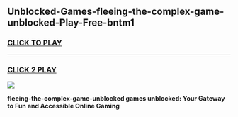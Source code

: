 
## Unblocked-Games-fleeing-the-complex-game-unblocked-Play-Free-bntm1
<h3>
<a href="https://premium76.site?title=fleeing-the-complex-game-unblocked&ref=19M">CLICK TO PLAY</a></h3>
<hr>

<h3>
<a href="https://premium76.site?title=fleeing-the-complex-game-unblocked&ref=19M">CLICK 2 PLAY</a>
  
</h3>

<a href="https://premium76.site?title=fleeing-the-complex-game-unblocked&ref=19M"><img src="https://clearcache.store/games.png"></a>


**fleeing-the-complex-game-unblocked games unblocked: Your Gateway to Fun and Accessible Online Gaming**
